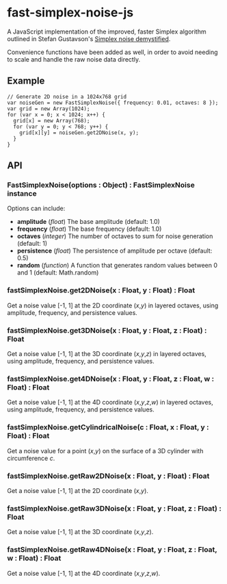 # fast-simplex-noise-js

A JavaScript implementation of the improved, faster Simplex algorithm outlined in Stefan Gustavson's [Simplex noise demystified](http://webstaff.itn.liu.se/~stegu/simplexnoise/simplexnoise.pdf).

Convenience functions have been added as well, in order to avoid needing to scale and handle the raw noise data directly.

## Example
    // Generate 2D noise in a 1024x768 grid
    var noiseGen = new FastSimplexNoise({ frequency: 0.01, octaves: 8 });
    var grid = new Array(1024);
    for (var x = 0; x < 1024; x++) {
      grid[x] = new Array(768);
      for (var y = 0; y < 768; y++) {
        grid[x][y] = noiseGen.get2DNoise(x, y);
      }
    }

## API

### FastSimplexNoise(options : Object) : FastSimplexNoise instance
Options can include:

- **amplitude** (*float*) The base amplitude (default: 1.0)
- **frequency** (*float*) The base frequency (default: 1.0)
- **octaves** (*integer*) The number of octaves to sum for noise generation (default: 1)
- **persistence** (*float*) The persistence of amplitude per octave (default: 0.5)
- **random** (*function*) A function that generates random values between 0 and 1 (default: Math.random)

### fastSimplexNoise.get2DNoise(x : Float, y : Float) : Float
Get a noise value [-1, 1] at the 2D coordinate (*x*,*y*) in layered octaves, using amplitude, frequency, and persistence values.

### fastSimplexNoise.get3DNoise(x : Float, y : Float, z : Float) : Float
Get a noise value [-1, 1] at the 3D coordinate (*x*,*y*,*z*) in layered octaves, using amplitude, frequency, and persistence values.

### fastSimplexNoise.get4DNoise(x : Float, y : Float, z : Float, w : Float) : Float
Get a noise value [-1, 1] at the 4D coordinate (*x*,*y*,*z*,*w*) in layered octaves, using amplitude, frequency, and persistence values.

### fastSimplexNoise.getCylindricalNoise(c : Float, x : Float, y : Float) : Float
Get a noise value for a point (*x*,*y*) on the surface of a 3D cylinder with circumference *c*.

### fastSimplexNoise.getRaw2DNoise(x : Float, y : Float) : Float
Get a noise value [-1, 1] at the 2D coordinate (*x*,*y*).

### fastSimplexNoise.getRaw3DNoise(x : Float, y : Float, z : Float) : Float
Get a noise value [-1, 1] at the 3D coordinate (*x*,*y*,*z*).

### fastSimplexNoise.getRaw4DNoise(x : Float, y : Float, z : Float, w : Float) : Float
Get a noise value [-1, 1] at the 4D coordinate (*x*,*y*,*z*,*w*).
